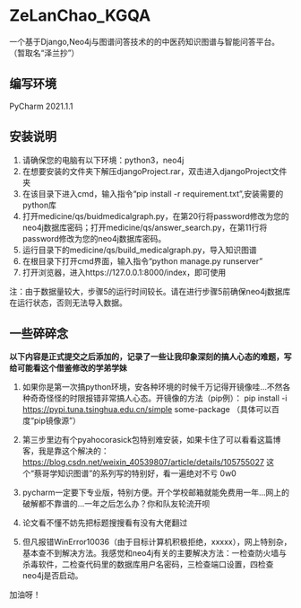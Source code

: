 # ZeLanChao_KGQA
一个基于Django,Neo4j与图谱问答技术的的中医药知识图谱与智能问答平台。
（暂取名“泽兰抄”）

## 编写环境
PyCharm 2021.1.1

## 安装说明
1. 请确保您的电脑有以下环境：python3，neo4j
2. 在想要安装的文件夹下解压djangoProject.rar，双击进入djangoProject文件夹
3. 在该目录下进入cmd，输入指令“pip install -r requirement.txt”,安装需要的python库
4. 打开medicine/qs/buidmedicalgraph.py，在第20行将password修改为您的neo4j数据库密码；打开medicine/qs/answer_search.py，在第11行将password修改为您的neo4j数据库密码。
5. 运行目录下的medicine/qs/build_medicalgraph.py，导入知识图谱
6. 在根目录下打开cmd界面，输入指令“python manage.py runserver”
7. 打开浏览器，进入https://127.0.0.1:8000/index，即可使用

注：由于数据量较大，步骤5的运行时间较长。请在进行步骤5前确保neo4j数据库在运行状态，否则无法导入数据。

## 一些碎碎念

********以下内容是正式提交之后添加的，记录了一些让我印象深刻的搞人心态的难题，写给可能看这个借鉴修改的学弟学妹********

1. 如果你是第一次搞python环境，安各种环境的时候千万记得开镜像哇…不然各种奇奇怪怪的时限报错非常搞人心态。开镜像的方法（pip例）：
pip install -i https://pypi.tuna.tsinghua.edu.cn/simple some-package
（具体可以百度“pip镜像源”）

2. 第三步里边有个pyahocorasick包特别难安装，如果卡住了可以看看这篇博客，我是靠这个解决的：https://blog.csdn.net/weixin_40539807/article/details/105755027
这个“蔡哥学知识图谱”的系列写的特别好，看一遍绝对不亏 0w0

3. pycharm一定要下专业版，特别方便。开个学校邮箱就能免费用一年…网上的破解都不靠谱的…一年之后怎么办？你和队友轮流开呗

4. 论文看不懂不妨先把标题搜搜看有没有大佬翻过

5. 但凡报错WinError10036（由于目标计算机积极拒绝，xxxxx），网上特别杂，基本查不到解决方法。我感觉和neo4j有关的主要解决方法：一检查防火墙与杀毒软件，二检查代码里的数据库用户名密码，三检查端口设置，四检查neo4j是否启动。

加油呀！
